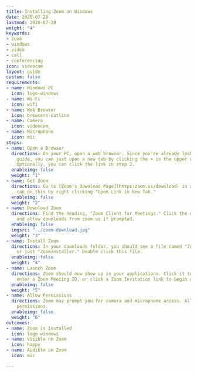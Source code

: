 ```yaml
---
title: Installing Zoom on Windows
date: 2020-07-28
lastmod: 2020-07-28
weight: "4"
keywords:
- zoom
- windows
- video
- call
- conferencing
icon: videocam
layout: guide
custom: false
requirements:
- name: Windows PC
  icon: logo-windows
- name: Wi-Fi
  icon: wifi
- name: Web Browser
  icon: browsers-outline
- name: Camera
  icon: videocam
- name: Microphone
  icon: mic
steps:
- name: Open a Browser
  directions: On your PC, open a web browser. Since you're already looking at this
    guide, you can just open a new tab by clicking the + in the upper right corner.
    Optionally, you can click the link in step 2.
  enableimg: false
  weight: "1"
- name: Get Zoom
  directions: Go to [Zoom's Download Page](https:zoom.us/download) in a new tab. You
    can do this by right clicking "Open Link in New Tab."
  enableimg: false
  weight: "2"
- name: Download Zoom
  directions: Find the heading, "Zoom Client for Meetings." Click the download button,
    and allow downloads from zoom.us if prompted.
  enableimg: false
  imgsrc: "../zoom-download.jpg"
  weight: "3"
- name: Install Zoom
  directions: In your downloads folder, you should see a file named "ZoomInstaller.exe"
    or just "ZoomInstaller." Double click this file.
  enableimg: false
  weight: "4"
- name: Launch Zoom
  directions: Zoom should now show up in your applications. Click it to launch and
    enter a Zoom Meeting ID, or click a Zoom Invitation link to begin a call.
  enableimg: false
  weight: "5"
- name: Allow Permissions
  directions: Zoom may prompt you for camera and microphone access. Allow all of these
    permissions.
  enableimg: false
  weight: "6"
outcomes:
- name: Zoom is Installed
  icon: logo-windows
- name: Visible on Zoom
  icon: happy
- name: Audible on Zoom
  icon: mic

---
```

